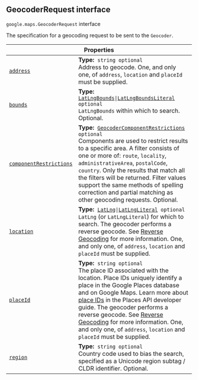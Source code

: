 
<devsite-heading text=" GeocoderRequest interface" for="GeocoderRequest" level="h2" link="" toc="" back-to-top=""><h2 id="GeocoderRequest" is-upgraded="">GeocoderRequest interface</h2></devsite-heading>
<p>
<code translate="no" dir="ltr"><span itemprop="path">google.maps</span>.<span itemprop="name">GeocoderRequest</span></code>
interface
</p>
<p>The specification for a geocoding request to be sent to the <code translate="no" dir="ltr">Geocoder</code>.</p>
<div class="devsite-table-wrapper"><table class="properties responsive" summary="interface GeocoderRequest - Properties">
<thead>
<tr><th colspan="2">Properties</th>
</tr></thead>
<tbody>
<tr id="GeocoderRequest.address">
<td itemprop="property"><code translate="no" dir="ltr"><a class="secret-link" href="#GeocoderRequest.address"><span>address</span></a></code></td>
<td><div><strong>Type:</strong>&nbsp; <code translate="no" dir="ltr">string <span class="optional-type-annotation">optional</span></code></div>
<div class="desc">Address to geocode. One, and only one, of <code translate="no" dir="ltr">address</code>, <code translate="no" dir="ltr">location</code> and <code translate="no" dir="ltr">placeId</code> must be supplied.</div></td>
</tr>
<tr id="GeocoderRequest.bounds">
<td itemprop="property"><code translate="no" dir="ltr"><a class="secret-link" href="#GeocoderRequest.bounds"><span>bounds</span></a></code></td>
<td><div><strong>Type:</strong>&nbsp; <code translate="no" dir="ltr"><a href="LatLngBounds.md">LatLngBounds</a>|<a href="LatLngBoundsLiteral.md">LatLngBoundsLiteral</a> <span class="optional-type-annotation">optional</span></code></div>
<div class="desc"><code translate="no" dir="ltr">LatLngBounds</code> within which to search. Optional.</div></td>
</tr>
<tr id="GeocoderRequest.componentRestrictions">
<td itemprop="property"><code translate="no" dir="ltr"><a class="secret-link" href="#GeocoderRequest.componentRestrictions"><span>componentRestrictions</span></a></code></td>
<td><div><strong>Type:</strong>&nbsp; <code translate="no" dir="ltr"><a href="GeocoderComponentRestrictions.md">GeocoderComponentRestrictions</a> <span class="optional-type-annotation">optional</span></code></div>
<div class="desc">Components are used to restrict results to a specific area. A filter consists of one or more of: <code translate="no" dir="ltr">route</code>, <code translate="no" dir="ltr">locality</code>, <code translate="no" dir="ltr">administrativeArea</code>, <code translate="no" dir="ltr">postalCode</code>, <code translate="no" dir="ltr">country</code>. Only the results that match all the filters will be returned. Filter values support the same methods of spelling correction and partial matching as other geocoding requests. Optional.</div></td>
</tr>
<tr id="GeocoderRequest.location">
<td itemprop="property"><code translate="no" dir="ltr"><a class="secret-link" href="#GeocoderRequest.location"><span>location</span></a></code></td>
<td><div><strong>Type:</strong>&nbsp; <code translate="no" dir="ltr"><a href="LatLng.md">LatLng</a>|<a href="LatLngLiteral.md">LatLngLiteral</a> <span class="optional-type-annotation">optional</span></code></div>
<div class="desc"><code translate="no" dir="ltr">LatLng</code> (or <code translate="no" dir="ltr">LatLngLiteral</code>) for which to search. The geocoder performs a reverse geocode. See <a href="/maps/documentation/javascript/geocoding#ReverseGeocoding"> Reverse Geocoding</a> for more information. One, and only one, of <code translate="no" dir="ltr">address</code>, <code translate="no" dir="ltr">location</code> and <code translate="no" dir="ltr">placeId</code> must be supplied.</div></td>
</tr>
<tr id="GeocoderRequest.placeId">
<td itemprop="property"><code translate="no" dir="ltr"><a class="secret-link" href="#GeocoderRequest.placeId"><span>placeId</span></a></code></td>
<td><div><strong>Type:</strong>&nbsp; <code translate="no" dir="ltr">string <span class="optional-type-annotation">optional</span></code></div>
<div class="desc">The place ID associated with the location. Place IDs uniquely identify a place in the Google Places database and on Google Maps. Learn more about <a href="/places/place-id">place IDs</a> in the Places API developer guide. The geocoder performs a reverse geocode. See <a href="/maps/documentation/javascript/geocoding#ReverseGeocoding"> Reverse Geocoding</a> for more information. One, and only one, of <code translate="no" dir="ltr">address</code>, <code translate="no" dir="ltr">location</code> and <code translate="no" dir="ltr">placeId</code> must be supplied.</div></td>
</tr>
<tr id="GeocoderRequest.region">
<td itemprop="property"><code translate="no" dir="ltr"><a class="secret-link" href="#GeocoderRequest.region"><span>region</span></a></code></td>
<td><div><strong>Type:</strong>&nbsp; <code translate="no" dir="ltr">string <span class="optional-type-annotation">optional</span></code></div>
<div class="desc">Country code used to bias the search, specified as a Unicode region subtag / CLDR identifier. Optional.</div></td>
</tr>
</tbody>
</table></div>
<script src="replace_links.js"></script>
